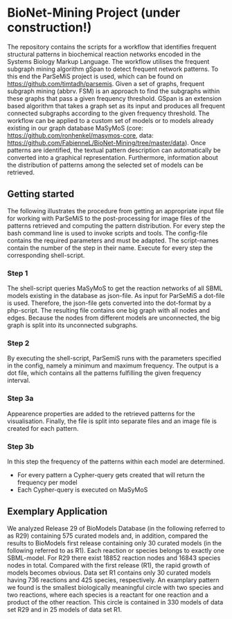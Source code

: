 # BioNet-Mining Project (under construction!)
The repository contains the scripts for a workflow that identifies frequent structural patterns in biochemical reaction networks encoded in the Systems Biology Markup Language. 
The workflow utilises the frequent subgraph mining algorithm gSpan to detect frequent network patterns. To this end the ParSeMiS project is used, which can be found on https://github.com/timtadh/parsemis. Given a set of graphs, frequent subgraph mining (abbrv. FSM) is an approach to find the subgraphs within these graphs that pass a given frequency threshold. GSpan is an extension based algorithm that takes a graph set as its input and produces all frequent connected subgraphs according to the given frequency threshold.
The workflow can be applied to a custom set of models or to models already existing in our graph database MaSyMoS (core: https://github.com/ronhenkel/masymos-core, data: https://github.com/FabienneL/BioNet-Mining/tree/master/data). 
Once patterns are identified, the textual pattern description can automatically be converted into a graphical representation. 
Furthermore, information about the distribution of patterns among the selected set of models can be retrieved.

## Getting started
The following illustrates the procedure from getting an appropriate input file for working with ParSeMiS to the post-processing for image files of the patterns retrieved and computing the pattern distribution. For every step the bash command line is used to invoke scripts and tools. The config-file contains the required parameters and must be adapted. The script-names contain the number of the step in their name.  Execute for every step the corresponding shell-script.

### Step 1
The shell-script queries MaSyMoS to get the reaction networks of all SBML models existing in the database as json-file. As input for ParSeMiS a dot-file is used. Therefore, the json-file gets converted into the dot-format by a php-script. The resulting file contains one big graph with all nodes and edges. Because the nodes from different models are unconnected, the big graph is split into its unconnected subgraphs. 

### Step 2
By executing the shell-script, ParSemiS runs with the parameters specified in the config, namely a minimum and maximum frequency. The output is a dot file, which contains all the patterns fulfilling the given frequency interval.

### Step 3a
Appearence properties are added to the retrieved patterns for the visualisation. Finally, the file is split into separate files and an image file is created for each pattern.

### Step 3b
In this step the frequency of the patterns within each model are determined.
* For every pattern a Cypher-query gets created that will return the frequency per model
* Each Cypher-query is executed on MaSyMoS

## Exemplary Application
We analyzed Release 29 of BioModels Database (in the following referred to as R29) containing 575 curated models and, in addition, compared the results to BioModels first release containing only 30 curated models (in the following referred to as R1).
Each reaction or species belongs to exactly one SBML-model. For R29 there exist 18852 reaction nodes and 16843 species nodes in total.
Compared with the first release (R1), the rapid growth of models becomes obvious.
Data set R1 contains only 30 curated models having 736 reactions and 425 species, respectively.
An examplary pattern we found is the smallest biologically meaningful circle with two species and two reactions, where each species is a reactant for one reaction and a product of the other reaction. This circle is contained in 330 models of data set R29 and in 25 models of data set R1.
